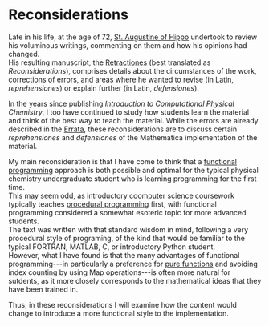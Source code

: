 # Reconsiderations

Late in his life, at the age of 72, [St. Augustine of Hippo](https://en.wikipedia.org/wiki/Augustine_of_Hippo) undertook to review his voluminous writings, commenting on them and how his opinions had changed.  
His resulting manuscript, the [Retractiones](http://augnet.org/en/works-of-augustine/writings-of-augustine/2148-the-retractions/) (best translated as *Reconsiderations*), comprises details about the circumstances of the work, corrections of errors, and areas where he wanted to revise (in Latin, *reprehensiones*) or explain further (in Latin, *defensiones*).

In the years since publishing *Introduction to Computational Physical Chemistry*, I too have continued to study how students learn the material and think of the best way to teach the material.
While the errors are already described in the [Errata](https://github.com/jschrier/IntroductionToComputationalPhysicalChemistry/blob/master/errata.md), these reconsiderations are to discuss certain *reprehensiones* and *defensiones* of the Mathematica implementation of the material.  

My main reconsideration is that I have come to think that a [functional programming](https://en.wikipedia.org/wiki/Functional_programming) approach is both possible and optimal for the typical physical chemistry undergraduate student who is learning programming for the first time.  
This may seem odd, as introductory coomputer science coursework typically teaches [procedural programming](https://en.wikipedia.org/wiki/Procedural_programming) first, with functional programming considered a somewhat esoteric topic for more advanced students.  
The text was written with that standard wisdom in mind, following a very procedural style of programing, of the kind that would be familiar to the typical FORTRAN, MATLAB, C, or introductory Python student.  
However, what I have found is that the many advantages of functional programming---in particularly a preference for [pure functions](https://en.wikipedia.org/wiki/Procedural_programming) and avoiding index counting by using Map operations---is often more natural for sutdents, as it more closely corresponds to the mathematical ideas that they have been trained in. 

Thus, in these reconsiderations I will examine how the content would change to introduce a more functional style to the implementation.  